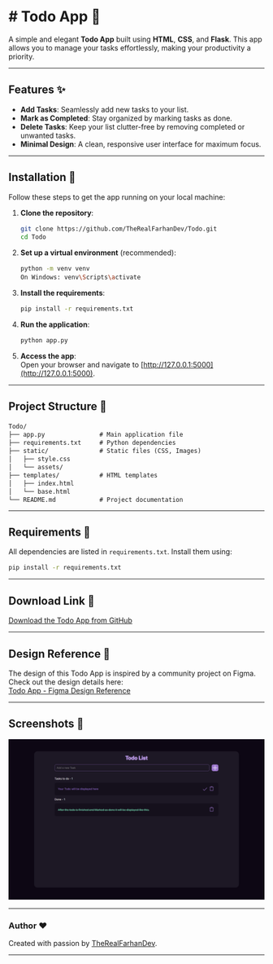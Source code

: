 # # Todo App 📝

A simple and elegant **Todo App** built using **HTML**, **CSS**, and **Flask**. This app allows you to manage your tasks effortlessly, making your productivity a priority.

---

## Features ✨

- **Add Tasks**: Seamlessly add new tasks to your list.
- **Mark as Completed**: Stay organized by marking tasks as done.
- **Delete Tasks**: Keep your list clutter-free by removing completed or unwanted tasks.
- **Minimal Design**: A clean, responsive user interface for maximum focus.

---

## Installation 🚀

Follow these steps to get the app running on your local machine:

1. **Clone the repository**:
   ```bash
   git clone https://github.com/TheRealFarhanDev/Todo.git
   cd Todo
   ```

2. **Set up a virtual environment** (recommended):
   ```bash
   python -m venv venv
   On Windows: venv\Scripts\activate
   ```

3. **Install the requirements**:
   ```bash
   pip install -r requirements.txt
   ```

4. **Run the application**:
   ```bash
   python app.py
   ```

5. **Access the app**:  
   Open your browser and navigate to [http://127.0.0.1:5000](http://127.0.0.1:5000).

---

## Project Structure 📂

```
Todo/
├── app.py               # Main application file
├── requirements.txt     # Python dependencies
├── static/              # Static files (CSS, Images)
│   ├── style.css
│   └── assets/
├── templates/           # HTML templates
│   ├── index.html
│   └── base.html
└── README.md            # Project documentation
```

---

## Requirements 👋

All dependencies are listed in `requirements.txt`. Install them using:

```bash
pip install -r requirements.txt
```

---

## Download Link 🔗

[Download the Todo App from GitHub](https://github.com/TheRealFarhanDev/Todo/archive/refs/heads/main.zip)

---

## Design Reference 🎨

The design of this Todo App is inspired by a community project on Figma. Check out the design details here:  
[Todo App - Figma Design Reference](https://www.figma.com/design/IIiKjmxo0sW0YI8bYX8gLi/Todo-App-(Community)?m=auto&t=2T8MMOanVTDX1r0a-1)

---


## Screenshots 📸

![Todo App Screenshot](static/assets/screenshot.png)

---

### Author ❤️

Created with passion by [TheRealFarhanDev](https://github.com/TheRealFarhanDev).

---

